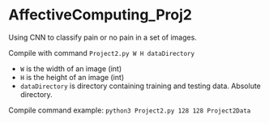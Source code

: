 # AffectiveComputing_Proj2
Using CNN to classify pain or no pain in a set of images.

Compile with command `Project2.py W H dataDirectory`
- `W` is the width of an image (int)
- `H` is the height of an image (int)
- `dataDirectory` is directory containing training and testing data. Absolute directory.

Compile command example:
`python3 Project2.py 128 128 Project2Data`